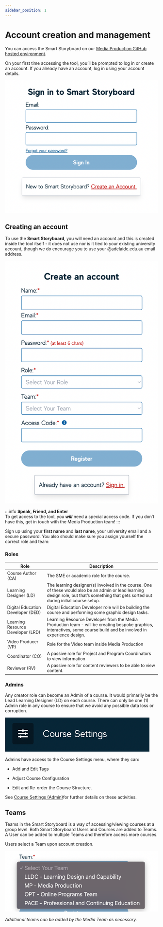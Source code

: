 ```yaml
---
sidebar_position: 1
---
```


# Account creation and management


You can access the Smart Storyboard on our [Media Production GitHub hosted environment](https://mediaproduction.adelaide.edu.au/smart-storyboard/#/ "https://mediaproduction.adelaide.edu.au/smart-storyboard/#/").

On your first time accessing the tool, you’ll be prompted to log in or create an account. If you already have an account, log in using your account details.
<div style={{textAlign: 'center'}}>

![img.png](img/img.png)

</div>

## Creating an account

To use the **Smart Storyboard**, you will need an account and this is created inside the tool itself - it does not use nor is it tied to your existing university account, though we do encourage you to use your @adelaide.edu.au email address.

<div style={{textAlign: 'center'}}>

![img_1.png](img/img_1.png)

</div>

:::info
**Speak, Friend, and Enter**  
To get access to the tool, you _**will**_ need a special access code. If you don’t have this, get in touch with the Media Production team!
:::

Sign up using your **first name** and **last name**, your university email and a secure password. You also should make sure you assign yourself the correct role and team:

### Roles

|Role| Description  |
|--|--|
| Course Author (CA) | The SME or academic role for the course. |
| Learning Designer (LD) | The learning designer(s) involved in the course. One of these would also be an admin or lead learning design role, but that’s something that gets sorted out during initial course setup. |
| Digital Education Developer (DED) | Digital Education Developer role will be building the course and performing some graphic design tasks. |
| Learning Resource Developer (LRD) | Learning Resource Developer from the Media Production team - will be creating bespoke graphics, interactives, some course build and be involved in experience design. |
| Video Producer (VP) | Role for the Video team inside Media Production |
| Coordinator (CO) | A passive role for Project and Program Coordinators to view information |
|Reviewer (RV)  | A passive role for content reviewers to be able to view content. |

### Admins

Any creator role can become an Admin of a course. It would primarily be the Lead Learning Designer (LD) on each course. There can only be one (1) Admin role in any course to ensure that we avoid any possible data loss or corruption.
<div style={{textAlign: 'center'}}>

![img_2.png](img/img_2.png)

</div>

Admins have access to the Course Settings menu, where they can:

-   Add and Edit Tags

-   Adjust Course Configuration

-   Edit and Re-order the Course Structure.

See <a rel="noopener noreferrer nofollow" href="../admin/course-settings">Course Settings (Admin)</a>for further details on these activities.



## Teams

Teams in the Smart Storyboard is a way of accessing/viewing courses at a group level. Both Smart Storyboard Users and Courses are added to Teams. A User can be added to multiple Teams and therefore access more courses.

Users select a Team upon account creation.
<div style={{textAlign: 'center'}}>

![img_3.png](img/img_3.png)

</div>

_Additional teams can be added by the Media Team as necessary._
